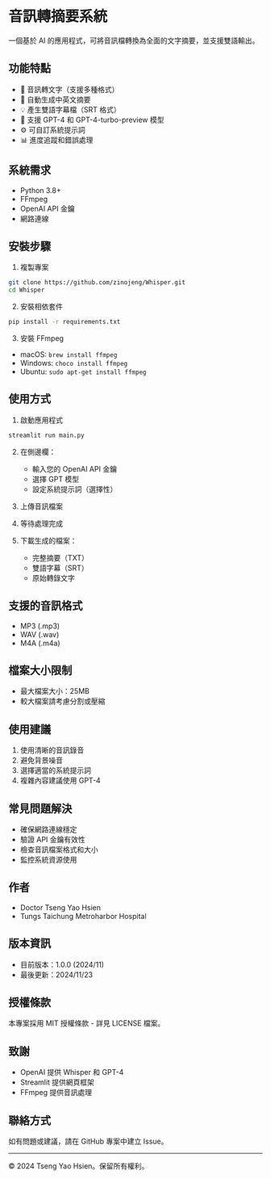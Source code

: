 # 音訊轉摘要系統

一個基於 AI 的應用程式，可將音訊檔轉換為全面的文字摘要，並支援雙語輸出。

## 功能特點
- 🎯 音訊轉文字（支援多種格式）
- 📝 自動生成中英文摘要
- 💡 產生雙語字幕檔（SRT 格式）
- 🤖 支援 GPT-4 和 GPT-4-turbo-preview 模型
- ⚙️ 可自訂系統提示詞
- 📊 進度追蹤和錯誤處理

## 系統需求
- Python 3.8+
- FFmpeg
- OpenAI API 金鑰
- 網路連線

## 安裝步驟
1. 複製專案

```bash
git clone https://github.com/zinojeng/Whisper.git
cd Whisper
```

2. 安裝相依套件

```bash
pip install -r requirements.txt
```

3. 安裝 FFmpeg
- macOS: `brew install ffmpeg`
- Windows: `choco install ffmpeg`
- Ubuntu: `sudo apt-get install ffmpeg`

## 使用方式
1. 啟動應用程式

```bash
streamlit run main.py
```

2. 在側邊欄：
   - 輸入您的 OpenAI API 金鑰
   - 選擇 GPT 模型
   - 設定系統提示詞（選擇性）

3. 上傳音訊檔案
4. 等待處理完成
5. 下載生成的檔案：
   - 完整摘要（TXT）
   - 雙語字幕（SRT）
   - 原始轉錄文字

## 支援的音訊格式
- MP3 (.mp3)
- WAV (.wav)
- M4A (.m4a)

## 檔案大小限制
- 最大檔案大小：25MB
- 較大檔案請考慮分割或壓縮

## 使用建議
1. 使用清晰的音訊錄音
2. 避免背景噪音
3. 選擇適當的系統提示詞
4. 複雜內容建議使用 GPT-4

## 常見問題解決
- 確保網路連線穩定
- 驗證 API 金鑰有效性
- 檢查音訊檔案格式和大小
- 監控系統資源使用

## 作者
- Doctor Tseng Yao Hsien
- Tungs Taichung Metroharbor Hospital

## 版本資訊
- 目前版本：1.0.0 (2024/11)
- 最後更新：2024/11/23

## 授權條款
本專案採用 MIT 授權條款 - 詳見 LICENSE 檔案。

## 致謝
- OpenAI 提供 Whisper 和 GPT-4
- Streamlit 提供網頁框架
- FFmpeg 提供音訊處理

## 聯絡方式
如有問題或建議，請在 GitHub 專案中建立 Issue。

---
© 2024 Tseng Yao Hsien。保留所有權利。
